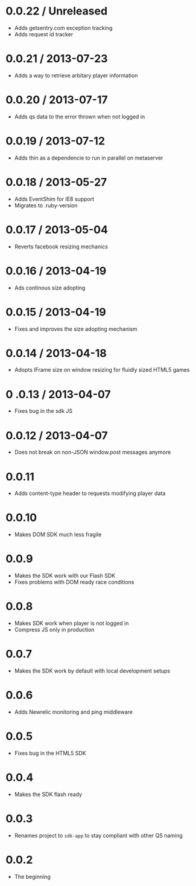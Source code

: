 # 0.0.22 / Unreleased

* Adds getsentry.com exception tracking
* Adds request id tracker

# 0.0.21 / 2013-07-23

* Adds a way to retrieve arbitary player information

# 0.0.20 / 2013-07-17

* Adds qs data to the error thrown when not logged in

# 0.0.19 / 2013-07-12

* Adds thin as a dependencie to run in parallel on metaserver

# 0.0.18 / 2013-05-27

* Adds EventShim for IE8 support
* Migrates to .ruby-version

# 0.0.17 / 2013-05-04

* Reverts facebook resizing mechanics

# 0.0.16 / 2013-04-19

* Ads continous size adopting

# 0.0.15 / 2013-04-19

* Fixes and improves the size adopting mechanism

# 0.0.14 / 2013-04-18

* Adopts IFrame size on window resizing for fluidly sized HTML5 games

# 0 .0.13 / 2013-04-07

* Fixes bug in the sdk JS

# 0.0.12 / 2013-04-07

* Does not break on non-JSON window.post messages anymore

# 0.0.11

* Adds content-type header to requests modifying player data

# 0.0.10

* Makes DOM SDK much less fragile

# 0.0.9

* Makes the SDK work with our Flash SDK
* Fixes problems with DOM ready race conditions

# 0.0.8

* Makes SDK work when player is not logged in
* Compress JS only in production

# 0.0.7

* Makes the SDK work by default with local development setups

# 0.0.6

* Adds Newrelic monitoring and ping middleware

# 0.0.5

* Fixes bug in the HTML5 SDK

# 0.0.4

* Makes the SDK flash ready

# 0.0.3

* Renames project to ``sdk-app`` to stay compliant with other QS naming

# 0.0.2

* The beginning